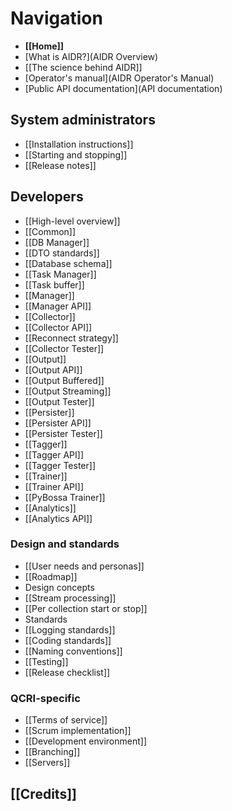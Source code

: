 # Navigation

* **[[Home]]**
* [What is AIDR?](AIDR Overview)
* [[The science behind AIDR]]
* [Operator's manual](AIDR Operator's Manual)
* [Public API documentation](API documentation)


## System administrators

* [[Installation instructions]]
* [[Starting and stopping]]
* [[Release notes]]

## Developers

* [[High-level overview]]
* [[Common]]
* [[DB Manager]]
 * [[DTO standards]]
 * [[Database schema]]
* [[Task Manager]]
 * [[Task buffer]]
* [[Manager]]
 * [[Manager API]]
* [[Collector]]
 * [[Collector API]]
 * [[Reconnect strategy]]
 * [[Collector Tester]]
* [[Output]]
 * [[Output API]]
 * [[Output Buffered]]
 * [[Output Streaming]]
 * [[Output Tester]]
* [[Persister]]
 * [[Persister API]]
 * [[Persister Tester]]
* [[Tagger]]
 * [[Tagger API]]
 * [[Tagger Tester]]
* [[Trainer]]
 * [[Trainer API]]
 * [[PyBossa Trainer]]
* [[Analytics]]
 * [[Analytics API]]

### Design and standards

* [[User needs and personas]]
* [[Roadmap]]
* Design concepts
 * [[Stream processing]]
 * [[Per collection start or stop]]
* Standards
 * [[Logging standards]]
 * [[Coding standards]]
 * [[Naming conventions]]
* [[Testing]]
* [[Release checklist]]

### QCRI-specific

* [[Terms of service]]
* [[Scrum implementation]]
* [[Development environment]]
* [[Branching]]
* [[Servers]]

## [[Credits]]